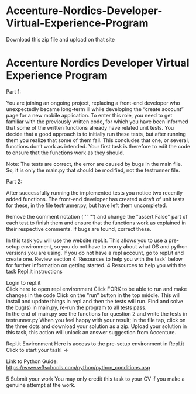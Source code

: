 # Accenture-Nordics-Developer-Virtual-Experience-Program
Download this zip file and upload on that site 

#  <h1>Accenture Nordics Developer Virtual Experience Program</h1>
<p>
Part 1:

You are joining an ongoing project, replacing a front-end developer who unexpectedly became long-term ill while developing the “create account” page for a new mobile application. To enter this role, you need to get familiar with the previously written code, for which you have been informed that some of the written functions already have related unit tests. You decide that a good approach is to initially run these tests, but after running them you realize that some of them fail. This concludes that one, or several, functions don’t work as intended. Your first task is therefore to edit the code to ensure that the functions work as they should. 

Note: The tests are correct, the error are caused by bugs in the main file. So, it is only the main.py that should be modified, not the testrunner file. 

Part 2:

After successfully running the implemented tests you notice two recently added functions. The front-end developer has created a draft of unit tests for these, in the file testrunner.py, but have left them uncompleted.
</p>
<p>
Remove the comment notation (''' ''') and change the "assert False" part of each test to finish them and ensure that the functions work as explained in their respective comments. If bugs are found, correct these. 

In this task you will use the website repl.it. This allows you to use a pre-setup environment, so you do not have to worry about what OS and python versions you are using. If you do not have a repl account, go to repl.it and create one. Review section 4 'Resources to help you with the task' below for further information on getting started. 
4
Resources to help you with the task
Repl.it instructions

Login to repl.it  
Click here to open repl environment 
Click FORK to be able to run and make changes in the code 
Click on the “run” button in the top middle. This will install and update things in repl and then the tests will run. 
Find and solve the bug(s) in main.py, re-run the program to all tests pass.  
In the end of main.py see the functions for question 2 and write the tests in testrunner.py
When you feel happy with your result; In the file tap, click on the three dots and download your solution as a zip. 
Upload your solution in this task, this action will unlock an answer suggestion from Accenture.


Repl.it Environment
Here is access to the pre-setup environment in Repl.it
Click to start your task! →

Link to Python Guide: 
https://www.w3schools.com/python/python_conditions.asp

5
Submit your work
You may only credit this task to your CV if you make a genuine attempt at the work.
</p>

